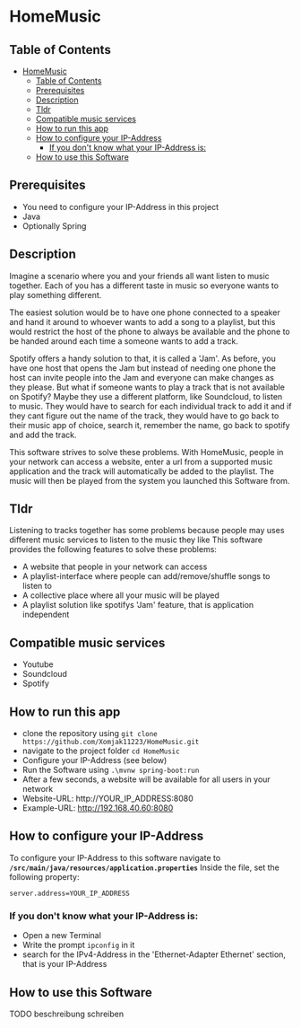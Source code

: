 # HomeMusic


## Table of Contents
- [HomeMusic](#homemusic)
  - [Table of Contents](#table-of-contents)
  - [Prerequisites](#prerequisites)
  - [Description](#description)
  - [Tldr](#tldr)
  - [Compatible music services](#compatible-music-services)
  - [How to run this app](#how-to-run-this-app)
  - [How to configure your IP-Address](#how-to-configure-your-ip-address)
    - [If you don't know what your IP-Address is:](#if-you-dont-know-what-your-ip-address-is)
  - [How to use this Software](#how-to-use-this-software)


## Prerequisites
- You need to configure your IP-Address in this project
- Java
- Optionally Spring

## Description
Imagine a scenario where you and your friends all want listen to music together.
Each of you has a different taste in music so everyone wants to play something different.

The easiest solution would be to have one phone connected to a speaker and hand it around to whoever wants to add a song to a playlist,
but this would restrict the host of the phone to always be available and the phone to be handed around each time a someone wants to add a track.

Spotify offers a handy solution to that, it is called a 'Jam'.
As before, you have one host that opens the Jam but instead of needing one phone the host can invite people into the Jam and everyone can make changes as they please.
But what if someone wants to play a track that is not available on Spotify?
Maybe they use a different platform, like Soundcloud, to listen to music. 
They would have to search for each individual track to add it and if they cant figure out the name of the track, they would have to go back to their music app of choice, search it, remember the name, go back to spotify and add the track.

This software strives to solve these problems.
With HomeMusic, people in your network can access a website, enter a url from a supported music application and the track will automatically be added to the playlist.
The music will then be played from the system you launched this Software from.

## Tldr
Listening to tracks together has some problems because people may uses different music services to listen to the music they like
This software provides the following features to solve these problems:
- A website that people in your network can access
- A playlist-interface where people can add/remove/shuffle songs to listen to
- A collective place where all your music will be played
- A playlist solution like spotifys 'Jam' feature, that is application independent

## Compatible music services
- Youtube
- Soundcloud
- Spotify

## How to run this app
- clone the repository using `git clone https://github.com/Xomjak11223/HomeMusic.git`
- navigate to the project folder `cd HomeMusic`
- Configure your IP-Address (see below)
- Run the Software using `.\mvnw spring-boot:run`
- After a few seconds, a website will be available for all users in your network
- Website-URL: http://YOUR_IP_ADDRESS:8080
- Example-URL: http://192.168.40.60:8080

## How to configure your IP-Address
To configure your IP-Address to this software navigate to 
**`/src/main/java/resources/application.properties`**
Inside the file, set the following property:
```properties
server.address=YOUR_IP_ADDRESS
```
### If you don't know what your IP-Address is:
- Open a new Terminal
- Write the prompt `ipconfig` in it
- search for the IPv4-Address in the 'Ethernet-Adapter Ethernet' section, that is your IP-Address

## How to use this Software
TODO beschreibung schreiben